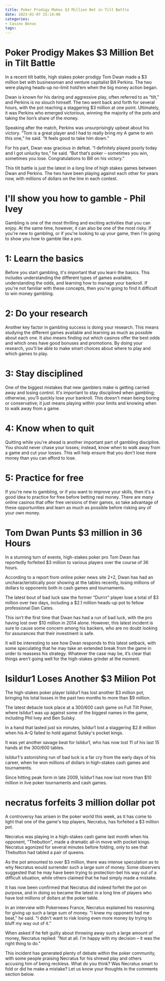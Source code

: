 ```yaml
---
title: Poker Prodigy Makes $3 Million Bet in Tilt Battle
date: 2023-01-07 15:14:06
categories:
- Casino Bonus
tags:
---
```



#  Poker Prodigy Makes $3 Million Bet in Tilt Battle

In a recent tilt battle, high stakes poker prodigy Tom Dwan made a $3 million bet with businessman and venture capitalist Bill Perkins. The two were playing heads-up no-limit hold’em when the big money action began.

Dwan is known for his daring and aggressive play, often referred to as “tilt,” and Perkins is no slouch himself. The two went back and forth for several hours, with the pot reaching a staggering $3 million at one point. Ultimately, it was Perkins who emerged victorious, winning the majority of the pots and taking the lion’s share of the money.

Speaking after the match, Perkins was unsurprisingly upbeat about his victory. “Tom is a great player and I had to really bring my A game to win this one,” he said. “It feels good to take him down.”

For his part, Dwan was gracious in defeat. “I definitely played poorly today and I got unlucky too,” he said. “But that’s poker – sometimes you win, sometimes you lose. Congratulations to Bill on his victory.”

This tilt battle is just the latest in a long line of high stakes games between Dwan and Perkins. The two have been playing against each other for years now, with millions of dollars on the line in each contest.

#  I'll show you how to gamble - Phil Ivey

Gambling is one of the most thrilling and exciting activities that you can enjoy. At the same time, however, it can also be one of the most risky. If you're new to gambling, or if you're looking to up your game, then I'm going to show you how to gamble like a pro.

# 1: Learn the basics

Before you start gambling, it's important that you learn the basics. This includes understanding the different types of games available, understanding the odds, and learning how to manage your bankroll. If you're not familiar with these concepts, then you're going to find it difficult to win money gambling.

# 2: Do your research

Another key factor in gambling success is doing your research. This means studying the different games available and learning as much as possible about each one. It also means finding out which casinos offer the best odds and which ones have good bonuses and promotions. By doing your research, you'll be able to make smart choices about where to play and which games to play.

# 3: Stay disciplined

One of the biggest mistakes that new gamblers make is getting carried away and losing control. It's important to stay disciplined when gambling; otherwise, you'll quickly lose your bankroll. This doesn't mean being boring or conservative; it just means playing within your limits and knowing when to walk away from a game.

# 4: Know when to quit

 Quitting while you're ahead is another important part of gambling discipline. You should never chase your losses; instead, know when to walk away from a game and cut your losses. This will help ensure that you don't lose more money than you can afford to lose.

# 5: Practice for free

If you're new to gambling, or if you want to improve your skills, then it's a good idea to practice for free before betting real money. There are many online casinos that offer free versions of their games, so take advantage of these opportunities and learn as much as possible before risking any of your own money.

#  Tom Dwan Punts $3 million in 36 Hours

In a stunning turn of events, high-stakes poker pro Tom Dwan has reportedly forfeited $3 million to various players over the course of 36 hours.

According to a report from online poker news site 2+2, Dwan has had an uncharacteristically poor showing at the tables recently, losing millions of dollars to opponents both in cash games and tournaments.

The latest bout of bad luck saw the former “Durrrr” player lose a total of $3 million over two days, including a $2.1 million heads-up pot to fellow professional Dan Cates.

This isn’t the first time that Dwan has had a run of bad luck, with the pro having lost over $10 million in 2014 alone. However, this latest incident is sure to cause some concern among his backers, who are no doubt looking for assurances that their investment is safe.

It will be interesting to see how Dwan responds to this latest setback, with some speculating that he may take an extended break from the game in order to reassess his strategy. Whatever the case may be, it’s clear that things aren’t going well for the high-stakes grinder at the moment.

#  Isildur1 Loses Another $3 Milion Pot

The high-stakes poker player Isildur1 has lost another $3 million pot, bringing his total losses in the past two months to more than $9 million.

The latest debacle took place at a $300/$600 cash game on Full Tilt Poker, where Isildur1 was up against some of the biggest names in the game, including Phil Ivey and Ben Sulsky.

In a hand that lasted just six minutes, Isildur1 lost a staggering $2.8 million when his A-Q failed to hold against Sulsky's pocket kings.

It was yet another savage beat for Isildur1, who has now lost 11 of his last 15 hands at the $300/$600 tables.

Isildur1's astonishing run of bad luck is a far cry from the early days of his career, when he won millions of dollars in high-stakes cash games and tournaments.

Since hitting peak form in late 2009, Isildur1 has now lost more than $10 million in live poker tournaments and cash games.

#  necratus forfeits 3 million dollar pot

A controversy has arisen in the poker world this week, as it has come to light that one of the game's top players, Necratus, has forfeited a $3 million pot.

Necratus was playing in a high-stakes cash game last month when his opponent, "Thebutton", made a dramatic all-in move with pocket kings. Necratus agonized for several minutes before folding, only to see that Thebutton had tabled a pair of queens.

As the pot amounted to over $3 million, there was intense speculation as to why Necratus would surrender such a large sum of money. Some observers suggested that he may have been trying to protection-bet his way out of a difficult situation, while others claimed that he had simply made a mistake.

It has now been confirmed that Necratus did indeed forfeit the pot on purpose, and in doing so became the latest in a long line of players who have lost millions of dollars at the poker table.

In an interview with Pokernews France, Necratus explained his reasoning for giving up such a large sum of money. "I knew my opponent had me beat," he said. "I didn't want to risk losing even more money by trying to bluff my way out of it."

When asked if he felt guilty about throwing away such a large amount of money, Necratus replied: "Not at all. I'm happy with my decision – it was the right thing to do."

This incident has generated plenty of debate within the poker community, with some people praising Necratus for his shrewd play and others accusing him of being reckless. What do you think? Was Necratus smart to fold or did he make a mistake? Let us know your thoughts in the comments section below.